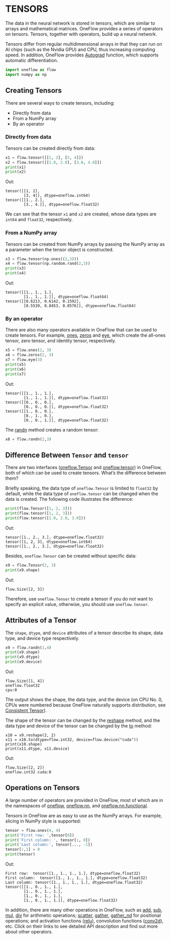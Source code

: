 # TENSORS

The data in the neural network is stored in tensors, which are similar to arrays and mathematical matrices. OneFlow provides a series of operators on tensors. Tensors, together with operators, build up a neural network.

Tensors differ from regular multidimensional arrays in that they can run on AI chips (such as the Nvidia GPU) and CPU, thus increasing computing speed. In addition, OneFlow provides [Autograd](./05_autograd.md) function, which supports automatic differentiation.

```python
import oneflow as flow
import numpy as np
```

## Creating Tensors
There are several ways to create tensors, including:

- Directly from data
- From a NumPy array
- By an operator 
### Directly from data
Tensors can be created directly from data:

```python
x1 = flow.tensor([[1, 2], [3, 4]])
x2 = flow.tensor([[1.0, 2.0], [3.0, 4.0]])
print(x1)
print(x2)
```


Out:
```text
tensor([[1, 2],
        [3, 4]], dtype=oneflow.int64)
tensor([[1., 2.],
        [3., 4.]], dtype=oneflow.float32)
```

We can see that the tensor `x1` and `x2` are created, whose data types are `int64` and `float32`, respectively.

### From a NumPy array

Tensors can be created from NumPy arrays by passing the NumPy array as a parameter when the tensor object is constructed.

```python
x3 = flow.tensor(np.ones((2,3)))
x4 = flow.tensor(np.random.rand(2,3))
print(x3)
print(x4)
```
Out:
```text
tensor([[1., 1., 1.],
        [1., 1., 1.]], dtype=oneflow.float64)
tensor([[0.6213, 0.6142, 0.1592],
        [0.5539, 0.8453, 0.8576]], dtype=oneflow.float64)
```


### By an operator 

There are also many operators available in OneFlow that can be used to create tensors. For example, [ones](https://oneflow.readthedocs.io/en/master/oneflow.html?highlight=oneflow.ones#oneflow.ones), [zeros](https://oneflow.readthedocs.io/en/master/oneflow.html?highlight=oneflow.zeros#oneflow.zeros) and [eye](https://oneflow.readthedocs.io/en/master/oneflow.html?highlight=oneflow.eye#oneflow.eye), which create the all-ones tensor, zero tensor, and identity tensor, respectively.


```python
x5 = flow.ones(2, 3)
x6 = flow.zeros(2, 3)
x7 = flow.eye(3)
print(x5)
print(x6)
print(x7)
```

Out:
```text
tensor([[1., 1., 1.],
        [1., 1., 1.]], dtype=oneflow.float32)
tensor([[0., 0., 0.],
        [0., 0., 0.]], dtype=oneflow.float32)
tensor([[1., 0., 0.],
        [0., 1., 0.],
        [0., 0., 1.]], dtype=oneflow.float32)
```

The [randn](https://oneflow.readthedocs.io/en/master/oneflow.html?highlight=oneflow.randn#oneflow.randn) method creates a random tensor:

```python
x8 = flow.randn(2,3)
```

## Difference Between `Tensor` and `tensor`
There are two interfaces ([oneflow.Tensor](https://oneflow.readthedocs.io/en/master/tensor.html?highlight=oneflow.Tensor#oneflow.Tensor) and [oneflow.tensor](https://oneflow.readthedocs.io/en/master/oneflow.html?highlight=oneflow.Tensor#oneflow.tensor)) in OneFlow, both of which can be used to create tensors. What’s the difference between them?


Briefly speaking, the data type of `oneflow.Tensor` is limited to `float32` by default, while the data type of `oneflow.tensor` can be changed when the data is created. The following code illustrates the difference:

```python
print(flow.Tensor([1, 2, 3]))
print(flow.tensor([1, 2, 3]))
print(flow.tensor([1.0, 2.0, 3.0]))
```

Out:
```text
tensor([1., 2., 3.], dtype=oneflow.float32)
tensor([1, 2, 3], dtype=oneflow.int64)
tensor([1., 2., 3.], dtype=oneflow.float32)
```

Besides, `oneflow.Tensor` can be created without specific data:

```python
x9 = flow.Tensor(2, 3)
print(x9.shape)
```

Out:
```text
flow.Size([2, 3])
```

Therefore, use `oneflow.Tensor` to create a tensor if you do not want to specify an explicit value, otherwise, you should use `oneflow.tensor`.

## Attributes of a Tensor

The `shape`, `dtype`, and `device` attributes of a tensor describe its shape, data type, and device type respectively.

```python
x9 = flow.randn(1,4)
print(x9.shape)
print(x9.dtype)
print(x9.device)
```

Out:
```text
flow.Size([1, 4])
oneflow.float32
cpu:0
```

The output shows the shape, the data type, and the device (on CPU No. 0, CPUs were numbered because OneFlow naturally supports distribution, see [Consistent Tensor](../parallelism/03_consistent_tensor.md)).


The shape of the tensor can be changed by the [reshape](https://oneflow.readthedocs.io/en/master/oneflow.html?highlight=oneflow.reshape#oneflow.reshape) method, and the data type and device of the tensor can be changed by the [to](https://oneflow.readthedocs.io/en/master/tensor.html?highlight=Tensor.to#oneflow.Tensor.to) method:

```
x10 = x9.reshape(2, 2)
x11 = x10.to(dtype=flow.int32, device=flow.device("cuda"))
print(x10.shape)
print(x11.dtype, x11.device)
```


Out:
```text
flow.Size([2, 2])
oneflow.int32 cuda:0
```

## Operations on Tensors

A large number of operators are provided in OneFlow, most of which are in the namespaces of [oneflow](https://oneflow.readthedocs.io/en/master/oneflow.html), [oneflow.nn](https://oneflow.readthedocs.io/en/master/nn.html), and [oneflow.nn.functional](https://oneflow.readthedocs.io/en/master/functional.html).

Tensors in OneFlow are as easy to use as the NumPy arrays. For example, slicing in NumPy style is supported:

```python
tensor = flow.ones(4, 4)
print('First row: ',tensor[0])
print('First column: ', tensor[:, 0])
print('Last column:', tensor[..., -1])
tensor[:,1] = 0
print(tensor)
```
Out:
```text
First row:  tensor([1., 1., 1., 1.], dtype=oneflow.float32)
First column:  tensor([1., 1., 1., 1.], dtype=oneflow.float32)
Last column: tensor([1., 1., 1., 1.], dtype=oneflow.float32)
tensor([[1., 0., 1., 1.],
        [1., 0., 1., 1.],
        [1., 0., 1., 1.],
        [1., 0., 1., 1.]], dtype=oneflow.float32)
```

In addition, there are many other operations in OneFlow, such as [add](https://oneflow.readthedocs.io/en/master/oneflow.html?highlight=oneflow.add#oneflow.add), [sub](https://oneflow.readthedocs.io/en/master/oneflow.html?highlight=oneflow.sub#oneflow.sub), [mul](https://oneflow.readthedocs.io/en/master/oneflow.html?highlight=oneflow.mul#oneflow.mul), [div](https://oneflow.readthedocs.io/en/master/oneflow.html?highlight=oneflow.div#oneflow.div) for arithmetic operations; [scatter](https://oneflow.readthedocs.io/en/master/oneflow.html?highlight=oneflow.scatter#oneflow.scatter), [gather](https://oneflow.readthedocs.io/en/master/oneflow.html?highlight=oneflow.gather#oneflow.gather), [gather_nd](https://oneflow.readthedocs.io/en/master/oneflow.html?highlight=oneflow.gather_nd#oneflow.gather_nd) for positional operations; and activation functions ([relu](https://oneflow.readthedocs.io/en/master/functional.html?highlight=oneflow.relu#oneflow.nn.functional.relu)), convolution functions ([conv2d](https://oneflow.readthedocs.io/en/master/functional.html?highlight=oneflow.conv2d#oneflow.nn.functional.conv2d)), etc. Click on their links to see detailed API description and find out more about other operators.